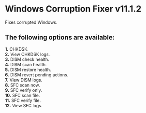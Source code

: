 # Windows Corruption Fixer v11.1.2
Fixes corrupted Windows.

## The following options are available:
**1.** CHKDSK.  
**2.** View CHKDSK logs.  
**3.** DISM check health.  
**4.** DISM scan health.  
**5.** DISM restore health.  
**6.** DISM revert pending actions.  
**7.** View DISM logs.  
**8.** SFC scan now.  
**9.** SFC verify only.  
**10.** SFC scan file.  
**11.** SFC verify file.  
**12.** View SFC logs.
